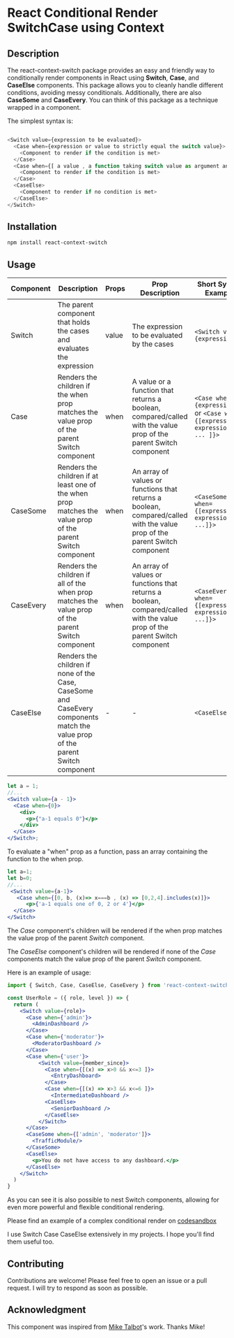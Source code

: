 # React Conditional Render SwitchCase using Context

## Description

The react-context-switch package provides an easy and friendly way to conditionally render components in React using **Switch**, **Case**, and **CaseElse** components.
This package allows you to cleanly handle different conditions, avoiding messy conditionals.
Additionally, there are also **CaseSome** and **CaseEvery**.
You can think of this package as a technique wrapped in a component.

The simplest syntax is:

```js

<Switch value={expression to be evaluated}>
  <Case when={expression or value to strictly equal the switch value}>
    <Component to render if the condition is met>
  </Case>
  <Case when={[ a value , a function taking switch value as argument and evaluates boolean, ...]}>
    <Component to render if the condition is met>
  </Case>
  <CaseElse>
    <Component to render if no condition is met>
  </CaseElse>
</Switch>

```

## Installation

```bash
npm install react-context-switch
```

## Usage

| Component | Description | Props | Prop Description | Short Syntax Example |
| --- | --- | --- | --- | --- |
| Switch | The parent component that holds the cases and evaluates the expression | value | The expression to be evaluated by the cases | `<Switch value={expression}>` |
| Case | Renders the children if the when prop matches the value prop of the parent Switch component | when | A value or a function that returns a boolean, compared/called with the value prop of the parent Switch component | `<Case when={expression}>` or `<Case when={[expression1, expression2, ... ]}>`  |
| CaseSome | Renders the children if at least one of the when prop matches the value prop of the parent Switch component | when | An array of values or functions that returns a boolean, compared/called with the value prop of the parent Switch component | `<CaseSome when={[expression1, expression2, ...]}>` |
| CaseEvery | Renders the children if all of the when prop matches the value prop of the parent Switch component | when | An array of values or functions that returns a boolean, compared/called with the value prop of the parent Switch component | `<CaseEvery when={[expression1, expression2, ...]}>` |
| CaseElse | Renders the children if none of the Case, CaseSome and CaseEvery components match the value prop of the parent Switch component | - | - | `<CaseElse>` |


```jsx
let a = 1;
//...
<Switch value={a - 1}>
  <Case when={0}>
    <div>
      <p>{"a-1 equals 0"}</p>
    </div>
  </Case>
</Switch>;
```

To evaluate a "when" prop as a function, pass an array containing the function to the when prop.

```jsx
let a=1;
let b=0;
//...
 <Switch value={a-1}>
   <Case when={[0, b, (x)=> x===b , (x) => [0,2,4].includes(x)]}>
	  <p>{'a-1 equals one of 0, 2 or 4'}</p>
  </Case>
</Switch>
```

The _Case_ component's children will be rendered if the when prop matches the value prop of the parent _Switch_ component.

The _CaseElse_ component's children will be rendered if none of the _Case_ components match the value prop of the parent _Switch_ component.

Here is an example of usage:

```jsx
import { Switch, Case, CaseElse, CaseEvery } from 'react-context-switch';

const UserRole = ({ role, level }) => {
  return (
    <Switch value={role}>
      <Case when={'admin'}>
        <AdminDashboard />
      </Case>
      <Case when={'moderator'}>
        <ModeratorDashboard />
      </Case>
      <Case when={'user'}>
          <Switch value={member_since}>
            <Case when={[(x) => x>0 && x<=3 ]}>
              <EntryDashboard>
            </Case>
            <Case when={[(x) => x>3 && x<=6 ]}>
              <IntermediateDashboard />
            <CaseElse>
              <SeniorDashboard />
            </CaseElse>
          </Switch>
      </Case>
      <CaseSome when={['admin', 'moderator']}>
        <TrafficModule/>
      </CaseSome>
      <CaseElse>
        <p>You do not have access to any dashboard.</p>
      </CaseElse>
    </Switch>
  )
}

```

As you can see it is also possible to nest Switch components, allowing for even more powerful and flexible conditional rendering.

Please find an example of a complex conditional render on [codesandbox](https://codesandbox.io/s/react-context-switch-an-example-290kxu)

I use Switch Case CaseElse extensively in my projects. I hope you'll find them useful too.

## Contributing

Contributions are welcome! Please feel free to open an issue or a pull request. I will try to respond as soon as possible.

## Acknowledgment

This component was inspired from [Mike Talbot](https://github.com/miketalbot)'s work. Thanks Mike!
